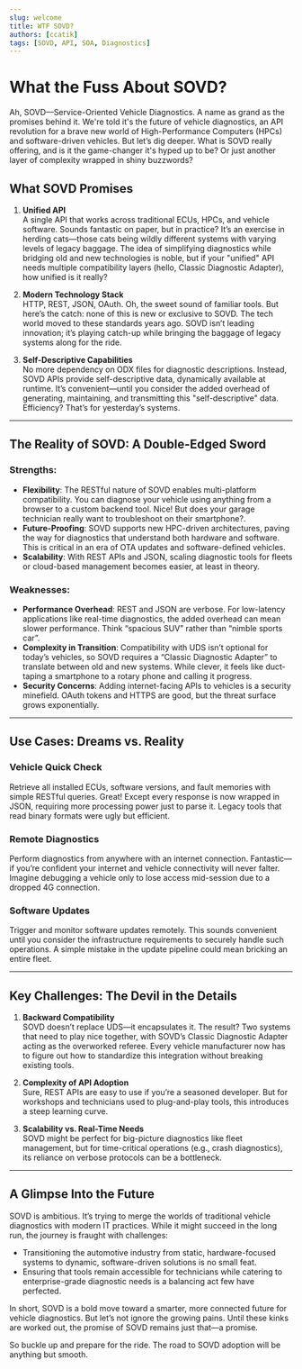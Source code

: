```yaml
---
slug: welcome
title: WTF SOVD?
authors: [ccatik]
tags: [SOVD, API, SOA, Diagnostics]
---
```


# What the Fuss About SOVD?

Ah, SOVD—Service-Oriented Vehicle Diagnostics. A name as grand as the promises behind it. We're told it's the future of vehicle diagnostics, an API revolution for a brave new world of High-Performance Computers (HPCs) and software-driven vehicles. But let’s dig deeper. What is SOVD really offering, and is it the game-changer it's hyped up to be? Or just another layer of complexity wrapped in shiny buzzwords?


<!-- truncate -->

## What SOVD Promises

1. **Unified API**  
   A single API that works across traditional ECUs, HPCs, and vehicle software. Sounds fantastic on paper, but in practice? It’s an exercise in herding cats—those cats being wildly different systems with varying levels of legacy baggage. The idea of simplifying diagnostics while bridging old and new technologies is noble, but if your "unified" API needs multiple compatibility layers (hello, Classic Diagnostic Adapter), how unified is it really?

2. **Modern Technology Stack**  
   HTTP, REST, JSON, OAuth. Oh, the sweet sound of familiar tools. But here’s the catch: none of this is new or exclusive to SOVD. The tech world moved to these standards years ago. SOVD isn’t leading innovation; it’s playing catch-up while bringing the baggage of legacy systems along for the ride.

3. **Self-Descriptive Capabilities**  
   No more dependency on ODX files for diagnostic descriptions. Instead, SOVD APIs provide self-descriptive data, dynamically available at runtime. It’s convenient—until you consider the added overhead of generating, maintaining, and transmitting this "self-descriptive" data. Efficiency? That’s for yesterday’s systems.

---

## The Reality of SOVD: A Double-Edged Sword

### Strengths:  
- **Flexibility**: The RESTful nature of SOVD enables multi-platform compatibility. You can diagnose your vehicle using anything from a browser to a custom backend tool. Nice! But does your garage technician really want to troubleshoot on their smartphone?.
- **Future-Proofing**: SOVD supports new HPC-driven architectures, paving the way for diagnostics that understand both hardware and software. This is critical in an era of OTA updates and software-defined vehicles.
- **Scalability**: With REST APIs and JSON, scaling diagnostic tools for fleets or cloud-based management becomes easier, at least in theory.

### Weaknesses:  
- **Performance Overhead**: REST and JSON are verbose. For low-latency applications like real-time diagnostics, the added overhead can mean slower performance. Think “spacious SUV” rather than “nimble sports car”.
- **Complexity in Transition**: Compatibility with UDS isn’t optional for today’s vehicles, so SOVD requires a “Classic Diagnostic Adapter” to translate between old and new systems. While clever, it feels like duct-taping a smartphone to a rotary phone and calling it progress.
- **Security Concerns**: Adding internet-facing APIs to vehicles is a security minefield. OAuth tokens and HTTPS are good, but the threat surface grows exponentially.

---

## Use Cases: Dreams vs. Reality

### Vehicle Quick Check  
Retrieve all installed ECUs, software versions, and fault memories with simple RESTful queries. Great! Except every response is now wrapped in JSON, requiring more processing power just to parse it. Legacy tools that read binary formats were ugly but efficient.

### Remote Diagnostics  
Perform diagnostics from anywhere with an internet connection. Fantastic—if you’re confident your internet and vehicle connectivity will never falter. Imagine debugging a vehicle only to lose access mid-session due to a dropped 4G connection.

### Software Updates  
Trigger and monitor software updates remotely. This sounds convenient until you consider the infrastructure requirements to securely handle such operations. A simple mistake in the update pipeline could mean bricking an entire fleet.

---

## Key Challenges: The Devil in the Details

1. **Backward Compatibility**  
   SOVD doesn’t replace UDS—it encapsulates it. The result? Two systems that need to play nice together, with SOVD’s Classic Diagnostic Adapter acting as the overworked referee. Every vehicle manufacturer now has to figure out how to standardize this integration without breaking existing tools.

2. **Complexity of API Adoption**  
   Sure, REST APIs are easy to use if you’re a seasoned developer. But for workshops and technicians used to plug-and-play tools, this introduces a steep learning curve.

3. **Scalability vs. Real-Time Needs**  
   SOVD might be perfect for big-picture diagnostics like fleet management, but for time-critical operations (e.g., crash diagnostics), its reliance on verbose protocols can be a bottleneck.

---

## A Glimpse Into the Future

SOVD is ambitious. It’s trying to merge the worlds of traditional vehicle diagnostics with modern IT practices. While it might succeed in the long run, the journey is fraught with challenges:
- Transitioning the automotive industry from static, hardware-focused systems to dynamic, software-driven solutions is no small feat.
- Ensuring that tools remain accessible for technicians while catering to enterprise-grade diagnostic needs is a balancing act few have perfected.

In short, SOVD is a bold move toward a smarter, more connected future for vehicle diagnostics. But let’s not ignore the growing pains. Until these kinks are worked out, the promise of SOVD remains just that—a promise.

So buckle up and prepare for the ride. The road to SOVD adoption will be anything but smooth.